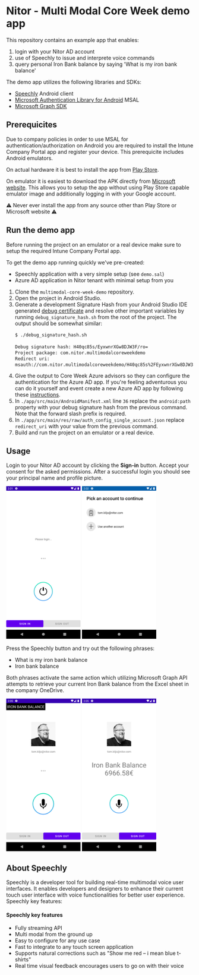 # Nitor - Multi Modal Core Week demo app

This repository contains an example app that enables:
1. login with your Nitor AD account
2. use of Speechly to issue and interprete voice commands
3. query personal Iron Bank balance by saying 'What is my iron bank balance' 

The demo app utilizes the following libraries and SDKs:
- [Speechly](https://www.speechly.com/?utm_source=github&utm_medium=android-example&utm_campaign=text) Android client
- [Microsoft Authentication Library for Android](https://github.com/AzureAD/microsoft-authentication-library-for-android) MSAL
- [Microsoft Graph SDK](https://github.com/microsoftgraph/msgraph-sdk-java)

## Prerequicites

Due to company policies in order to use MSAL for authentication/authorization on Android you are required to install the Intune Company Portal app and register your device. This prerequicite includes Android emulators.

On actual hardware it is best to install the app from [Play Store](https://play.google.com/store/apps/details?id=com.microsoft.windowsintune.companyportal&hl=en&gl=US).

On emulator it is easiest to download the APK directly from [Microsoft website](https://www.microsoft.com/en-us/download/details.aspx?id=49140). This allows you to setup the app without using Play Store capable emulator image and additionally logging in with your Google account.

⚠️ Never ever install the app from any source other than Play Store or Microsoft website ⚠️

## Run the demo app

Before running the project on an emulator or a real device make sure to setup the required Intune Company Portal app. 

To get the demo app running quickly we've pre-created:
- Speechly application with a very simple setup (see `demo.sal`)
- Azure AD application in Nitor tenant with minimal setup from you

1. Clone the `multimodal-core-week-demo` repository.
2. Open the project in Android Studio.
3. Generate a development Signature Hash from your Android Studio IDE generated [debug certificate](https://developer.android.com/studio/publish/app-signing#debug-mode) and resolve other important variables by running `debug_signature_hash.sh` from the root of the project. The output should be somewhat similar:
   ```
   $ ./debug_signature_hash.sh

   Debug signature hash: H40qc85s/EyxwnrXGw8DJW3F/ro=
   Project package: com.nitor.multimodalcoreweekdemo
   Redirect uri: msauth://com.nitor.multimodalcoreweekdemo/H40qc85s%2FEyxwnrXGw8DJW3F%2Fro%3D
   ```  
4. Give the output to Core Week Azure advisors so they can configure the authentication for the Azure AD app. If you're feeling adventurous you can do it yourself and event create a new Azure AD app by following these [instructions](https://docs.microsoft.com/en-us/azure/active-directory/develop/tutorial-v2-android).
5. In `./app/src/main/AndroidManifest.xml` line `36` replace the `android:path` property with your debug signature hash from the previous command. Note that the forward slash prefix is required.
6. In `./app/src/main/res/raw/auth_config_single_account.json` replace `redirect_uri` with your value from the previous command.
7. Build and run the project on an emulator or a real device.

## Usage

Login to your Nitor AD account by clicking the **Sign-in** button. Accept your consent for the asked permissions. After a successful login you should see your principal name and profile picture.

<img src="assets/screenshot01.png" width="200" height="411" />
<img src="assets/screenshot02.png" width="200" height="411" /> 

Press the Speechly button and try out the following phrases:
- What is my iron bank balance
- Iron bank balance

Both phrases activate the same action which utilizing Microsoft Graph API attempts to retrieve your current Iron Bank balance from the Excel sheet in the company OneDrive.

<img src="assets/screenshot03.png" width="200" height="411" />
<img src="assets/screenshot04.png" width="200" height="411" /> 

## About Speechly

Speechly is a developer tool for building real-time multimodal voice user interfaces. It enables developers and designers to enhance their current touch user interface with voice functionalities for better user experience. Speechly key features:

#### Speechly key features

- Fully streaming API
- Multi modal from the ground up
- Easy to configure for any use case
- Fast to integrate to any touch screen application
- Supports natural corrections such as "Show me red – i mean blue t-shirts"
- Real time visual feedback encourages users to go on with their voice